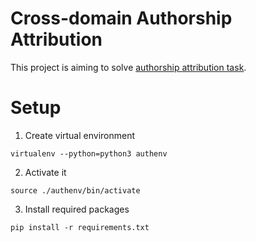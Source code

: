 # Cross-domain Authorship Attribution
This project is aiming to solve [authorship attribution task](https://pan.webis.de/clef19/pan19-web/author-identification.html).

# Setup
1. Create virtual environment

```virtualenv --python=python3 authenv```

2. Activate it

```source ./authenv/bin/activate```

3. Install required packages

```pip install -r requirements.txt```
